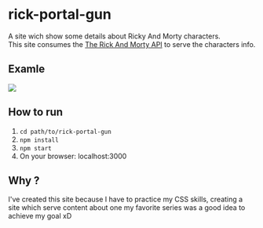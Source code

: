 # rick-portal-gun
A site wich show some details about Ricky And Morty characters.  
This site consumes the [The Rick And Morty API](https://rickandmortyapi.com/) to serve the characters info.  
## Examle  
![](gifExample.gif)  
## How to run
1. ```cd path/to/rick-portal-gun```  
2. ```npm install```  
3. ```npm start ```  
4. On your browser: localhost:3000  
## Why ?  
I've created this site because I have to practice my CSS skills, creating a site which serve content about one my favorite series was a good idea to achieve my goal xD

